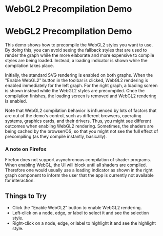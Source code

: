 <!--
 //////////////////////////////////////////////////////////////////////////////
 // @license
 // This file is part of yFiles for HTML 2.6.
 // Use is subject to license terms.
 //
 // Copyright (c) 2000-2024 by yWorks GmbH, Vor dem Kreuzberg 28,
 // 72070 Tuebingen, Germany. All rights reserved.
 //
 //////////////////////////////////////////////////////////////////////////////
-->
# WebGL2 Precompilation Demo

# WebGL2 Precompilation Demo

This demo shows how to precompile the WebGL2 styles you want to use. By doing this, you can avoid seeing the fallback styles that are used to render the graph while the more elaborate and more expensive to compile styles are being loaded. Instead, a loading indicator is shown while the compilation takes place.

Initially, the standard SVG rendering is enabled on both graphs. When the "Enable WebGL2" button in the toolbar is clicked, WebGL2 rendering is enabled immediately for the left graph. For the right graph, a loading screen is shown instead while the WebGL2 styles are precompiled. Once the compilation finishes, the loading screen is removed and WebGL2 rendering is enabled.

Note that WebGL2 compilation behavior is influenced by lots of factors that are out of the demo's control, such as different browsers, operating systems, graphics cards, and their drivers. Thus, you might see different outcomes when enabling WebGL2 rendering. Sometimes, the shaders are being cached by the browser/OS, so that you might not see the full effect of precompiling (as they compile instantly, basically).

### A note on Firefox

Firefox does not support asynchronous compilation of shader programs. When enabling WebGL, the UI will block until all shaders are compiled. Therefore one would usually use a loading indicator as shown in the right graph component to inform the user that the app is currently not available for interaction.

## Things to Try

- Click the "Enable WebGL2" button to enable WebGL2 rendering.
- Left-click on a node, edge, or label to select it and see the selection style.
- Right-click on a node, edge, or label to highlight it and see the highlight style.
